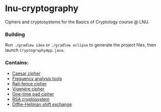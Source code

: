 lnu-cryptography
================

Ciphers and cryptosystems for the Basics of Cryptology course @ LNU.

### Building

Run `./gradlew idea` or `./gradlew eclipse` to generate the project files, then launch `CryptographyApp.java`.

### Contains:

- [Caesar cipher](https://en.wikipedia.org/wiki/Caesar_cipher)
 - [Frequency analysis tools](https://en.wikipedia.org/wiki/Caesar_cipher#Breaking_the_cipher)
- [Rail-fence cipher](https://en.wikipedia.org/wiki/Rail_fence_cipher)
- [Vigenère cipher](https://en.wikipedia.org/wiki/Vigen%C3%A8re_cipher)
- [One-time pad cipher](https://en.wikipedia.org/wiki/One-time_pad)
- [RSA cryptosystem](<https://en.wikipedia.org/wiki/RSA_(cryptosystem)>)
- [Diffie-Hellman shift exchange](https://en.wikipedia.org/wiki/Diffie%E2%80%93Hellman_key_exchange)